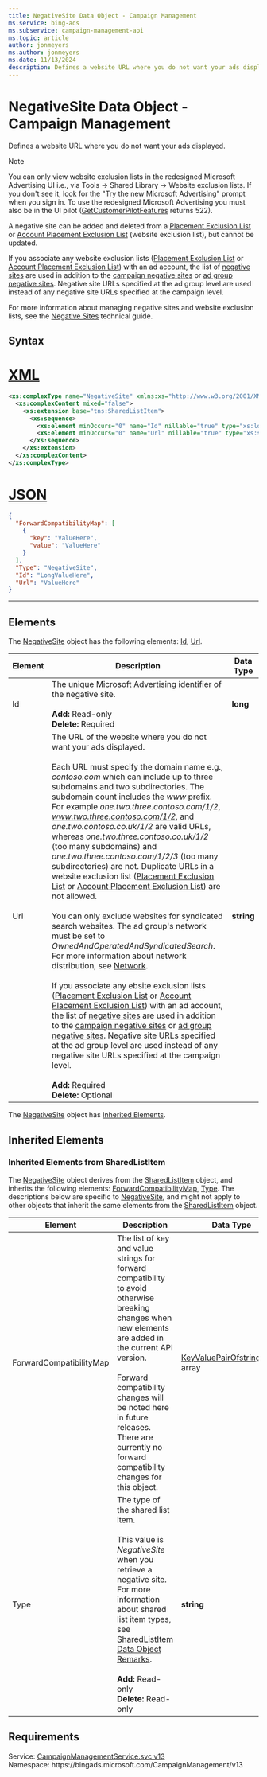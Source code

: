 ```yaml
---
title: NegativeSite Data Object - Campaign Management
ms.service: bing-ads
ms.subservice: campaign-management-api
ms.topic: article
author: jonmeyers
ms.author: jonmeyers
ms.date: 11/13/2024
description: Defines a website URL where you do not want your ads displayed.
---
```

# NegativeSite Data Object - Campaign Management
Defines a website URL where you do not want your ads displayed. 

> [!NOTE] 
> You can only view website exclusion lists in the redesigned Microsoft Advertising UI i.e., via Tools -> Shared Library -> Website exclusion lists. If you don't see it, look for the "Try the new Microsoft Advertising" prompt when you sign in. To use the redesigned Microsoft Advertising you must also be in the UI pilot ([GetCustomerPilotFeatures](../customer-management-service/getcustomerpilotfeatures.md) returns 522).  

A negative site can be added and deleted from a [Placement Exclusion List](placementexclusionlist.md) or [Account Placement Exclusion List](accountplacementexclusionlist.md) (website exclusion list), but cannot be updated.  

If you associate any website exclusion lists ([Placement Exclusion List](placementexclusionlist.md) or [Account Placement Exclusion List](accountplacementexclusionlist.md)) with an ad account, the list of [negative sites](negativesite.md) are used in addition to the [campaign negative sites](campaignnegativesites.md) or [ad group negative sites](adgroupnegativesites.md). Negative site URLs specified at the ad group level are used instead of any negative site URLs specified at the campaign level.  

For more information about managing negative sites and website exclusion lists, see the [Negative Sites](../guides/negative-sites.md) technical guide.  

## Syntax

# [XML](#tab/xml)

```xml
<xs:complexType name="NegativeSite" xmlns:xs="http://www.w3.org/2001/XMLSchema">
  <xs:complexContent mixed="false">
    <xs:extension base="tns:SharedListItem">
      <xs:sequence>
        <xs:element minOccurs="0" name="Id" nillable="true" type="xs:long" />
        <xs:element minOccurs="0" name="Url" nillable="true" type="xs:string" />
      </xs:sequence>
    </xs:extension>
  </xs:complexContent>
</xs:complexType>
```

# [JSON](#tab/json)

```json
{
  "ForwardCompatibilityMap": [
    {
      "key": "ValueHere",
      "value": "ValueHere"
    }
  ],
  "Type": "NegativeSite",
  "Id": "LongValueHere",
  "Url": "ValueHere"
}
```

-----

## <a name="elements"></a>Elements

The [NegativeSite](negativesite.md) object has the following elements: [Id](#id), [Url](#url).

|Element|Description|Data Type|
|-----------|---------------|-------------|
|<a name="id"></a>Id|The unique Microsoft Advertising identifier of the negative site.<br/><br/>**Add:** Read-only<br/>**Delete:** Required|**long**|
|<a name="url"></a>Url|The URL of the website where you do not want your ads displayed.<br/><br/>Each URL must specify the domain name e.g., *contoso.com* which can include up to three subdomains and two subdirectories. The subdomain count includes the *www* prefix. For example *one.two.three.contoso.com/1/2*, *www.two.three.contoso.com/1/2*, and *one.two.contoso.co.uk/1/2* are valid URLs, whereas *one.two.three.contoso.co.uk/1/2* (too many subdomains) and *one.two.three.contoso.com/1/2/3* (too many subdirectories) are not. Duplicate URLs in a website exclusion list ([Placement Exclusion List](placementexclusionlist.md) or [Account Placement Exclusion List](accountplacementexclusionlist.md)) are not allowed.<br/><br/>You can only exclude websites for syndicated search websites. The ad group's network must be set to *OwnedAndOperatedAndSyndicatedSearch*. For more information about network distribution, see [Network](network.md).<br/><br/>If you associate any ebsite exclusion lists ([Placement Exclusion List](placementexclusionlist.md) or [Account Placement Exclusion List](accountplacementexclusionlist.md)) with an ad account, the list of [negative sites](negativesite.md) are used in addition to the [campaign negative sites](campaignnegativesites.md) or [ad group negative sites](adgroupnegativesites.md). Negative site URLs specified at the ad group level are used instead of any negative site URLs specified at the campaign level.<br/><br/>**Add:** Required<br/>**Delete:** Optional|**string**|

The [NegativeSite](negativesite.md) object has [Inherited Elements](#inheritedelements).

## <a name="inheritedelements"></a>Inherited Elements

### <a name="inheritedelementssharedlistitem"></a>Inherited Elements from SharedListItem
The [NegativeSite](negativesite.md) object derives from the [SharedListItem](sharedlistitem.md) object, and inherits the following elements: [ForwardCompatibilityMap](#forwardcompatibilitymap), [Type](#type). The descriptions below are specific to [NegativeSite](negativesite.md), and might not apply to other objects that inherit the same elements from the [SharedListItem](sharedlistitem.md) object.  

|Element|Description|Data Type|
|-----------|---------------|-------------|
|<a name="forwardcompatibilitymap"></a>ForwardCompatibilityMap|The list of key and value strings for forward compatibility to avoid otherwise breaking changes when new elements are added in the current API version.<br/><br/>Forward compatibility changes will be noted here in future releases. There are currently no forward compatibility changes for this object.|[KeyValuePairOfstringstring](keyvaluepairofstringstring.md) array|
|<a name="type"></a>Type|The type of the shared list item.<br/><br/>This value is *NegativeSite* when you retrieve a negative site. For more information about shared list item types, see [SharedListItem Data Object Remarks](sharedlistitem.md#remarks).<br/><br/>**Add:** Read-only<br/>**Delete:** Read-only|**string**|

## Requirements
Service: [CampaignManagementService.svc v13](https://campaign.api.bingads.microsoft.com/Api/Advertiser/CampaignManagement/v13/CampaignManagementService.svc)  
Namespace: https\://bingads.microsoft.com/CampaignManagement/v13  

